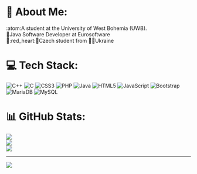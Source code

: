 # 💫 About Me:
:atom:A student at the University of West Bohemia (UWB).<br>💼Java Software Developer at Eurosoftware <br>:blue_heart::red_heart::white_heart:Czech student from :blue_heart::yellow_heart:Ukraine


# 💻 Tech Stack:
![C++](https://img.shields.io/badge/c++-%2300599C.svg?style=for-the-badge&logo=c%2B%2B&logoColor=white) ![C](https://img.shields.io/badge/c-%2300599C.svg?style=for-the-badge&logo=c&logoColor=white) ![CSS3](https://img.shields.io/badge/css3-%231572B6.svg?style=for-the-badge&logo=css3&logoColor=white) ![PHP](https://img.shields.io/badge/php-%23777BB4.svg?style=for-the-badge&logo=php&logoColor=white) ![Java](https://img.shields.io/badge/java-%23ED8B00.svg?style=for-the-badge&logo=java&logoColor=white) ![HTML5](https://img.shields.io/badge/html5-%23E34F26.svg?style=for-the-badge&logo=html5&logoColor=white) ![JavaScript](https://img.shields.io/badge/javascript-%23323330.svg?style=for-the-badge&logo=javascript&logoColor=%23F7DF1E) ![Bootstrap](https://img.shields.io/badge/bootstrap-%23563D7C.svg?style=for-the-badge&logo=bootstrap&logoColor=white) ![MariaDB](https://img.shields.io/badge/MariaDB-003545?style=for-the-badge&logo=mariadb&logoColor=white) ![MySQL](https://img.shields.io/badge/mysql-%2300f.svg?style=for-the-badge&logo=mysql&logoColor=white)
# 📊 GitHub Stats:
![](https://github-readme-stats.vercel.app/api?username=shark320&theme=dark&hide_border=false&include_all_commits=false&count_private=false)<br/>
![](https://github-readme-streak-stats.herokuapp.com/?user=shark320&theme=dark&hide_border=false)<br/>
![](https://github-readme-stats.vercel.app/api/top-langs/?username=shark320&theme=dark&hide_border=false&include_all_commits=false&count_private=false&layout=compact)
 
---
[![](https://visitcount.itsvg.in/api?id=shark320&icon=0&color=0)](https://visitcount.itsvg.in)
